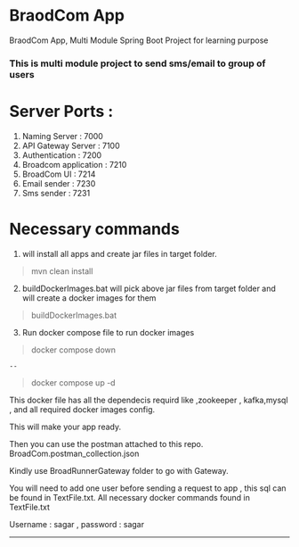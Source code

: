 # BraodCom App
BraodCom App, Multi Module Spring Boot Project for learning purpose

<h3> This is multi module project to send sms/email to group of users </h3>

# Server Ports : 

1. Naming Server        : 7000
2. API Gateway Server   : 7100  
3. Authentication       : 7200
4. Broadcom application : 7210
5. BroadCom UI          : 7214
6. Email sender         : 7230
7. Sms sender           : 7231



# Necessary commands 

1.  will install all apps and create jar files in target folder.
  > mvn clean install

2. buildDockerImages.bat will pick above jar files from target folder and will create a docker images for them
  > buildDockerImages.bat

3. Run docker compose file to run docker images
  > docker compose down
 
	--
 
  > docker compose up -d
  
This docker file has all the dependecis requird like ,zookeeper , kafka,mysql , and all required docker images config.


This will make your app ready.

Then you can use the postman attached to this repo.
BroadCom.postman_collection.json

Kindly use BroadRunnerGateway folder to go with Gateway.

You will need to add one user before sending a request to app , this sql can be found in TextFile.txt.
All necessary docker commands found in TextFile.txt


Username : sagar , password : sagar

-------
